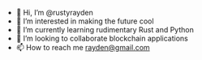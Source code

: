 - 👋 Hi, I’m @rustyrayden
- 👀 I’m interested in making the future cool
- 🌱 I’m currently learning rudimentary Rust and Python
- 💞️ I’m looking to collaborate blockchain applications
- 📫 How to reach me rayden@gmail.com

<!---
rustyrayden/rustyrayden is a ✨ special ✨ repository because its `README.md` (this file) appears on your GitHub profile.
You can click the Preview link to take a look at your changes.
--->
